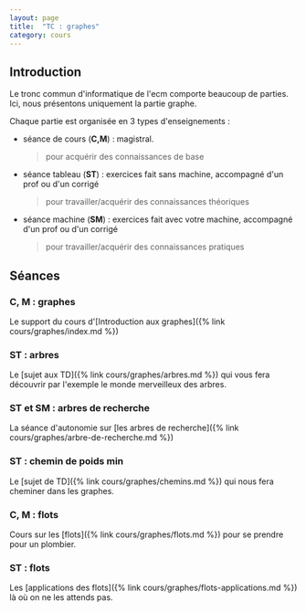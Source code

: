 ```yaml
---
layout: page
title:  "TC : graphes"
category: cours
---
```


## Introduction


Le tronc commun d'informatique de l'ecm comporte beaucoup de parties. Ici, nous présentons uniquement la partie graphe.

Chaque partie est organisée en 3 types d'enseignements :

* séance de cours (**C,M**) : magistral.
    > pour acquérir  des connaissances de base
* séance tableau (**ST**) : exercices fait sans machine, accompagné d'un prof ou d'un corrigé
    > pour travailler/acquérir des connaissances théoriques
* séance machine (**SM**) : exercices fait avec votre machine, accompagné d'un prof ou d'un corrigé
    > pour travailler/acquérir des connaissances pratiques

## Séances

### C, M :  graphes

Le support du cours d'[Introduction aux graphes]({% link cours/graphes/index.md %})

### ST : arbres

Le [sujet aux TD]({% link cours/graphes/arbres.md %}) qui vous fera découvrir par l'exemple le monde merveilleux des arbres.

### ST et SM : arbres de recherche

La séance d'autonomie sur [les arbres de recherche]({% link cours/graphes/arbre-de-recherche.md %})

### ST : chemin de poids min

Le [sujet de TD]({% link cours/graphes/chemins.md %}) qui nous fera cheminer dans les graphes.

### C, M :  flots

Cours sur les [flots]({% link cours/graphes/flots.md %}) pour se prendre pour un plombier.

### ST : flots

Les [applications des flots]({% link cours/graphes/flots-applications.md %}) là où on ne les attends pas.
